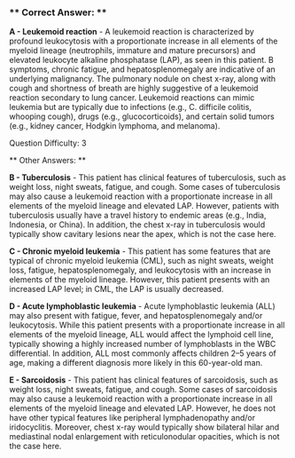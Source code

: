 ### ** Correct Answer: **

**A - Leukemoid reaction** - A leukemoid reaction is characterized by profound leukocytosis with a proportionate increase in all elements of the myeloid lineage (neutrophils, immature and mature precursors) and elevated leukocyte alkaline phosphatase (LAP), as seen in this patient. B symptoms, chronic fatigue, and hepatosplenomegaly are indicative of an underlying malignancy. The pulmonary nodule on chest x-ray, along with cough and shortness of breath are highly suggestive of a leukemoid reaction secondary to lung cancer. Leukemoid reactions can mimic leukemia but are typically due to infections (e.g., C. difficile colitis, whooping cough), drugs (e.g., glucocorticoids), and certain solid tumors (e.g., kidney cancer, Hodgkin lymphoma, and melanoma).

Question Difficulty: 3

** Other Answers: **

**B - Tuberculosis** - This patient has clinical features of tuberculosis, such as weight loss, night sweats, fatigue, and cough. Some cases of tuberculosis may also cause a leukemoid reaction with a proportionate increase in all elements of the myeloid lineage and elevated LAP. However, patients with tuberculosis usually have a travel history to endemic areas (e.g., India, Indonesia, or China). In addition, the chest x-ray in tuberculosis would typically show cavitary lesions near the apex, which is not the case here.

**C - Chronic myeloid leukemia** - This patient has some features that are typical of chronic myeloid leukemia (CML), such as night sweats, weight loss, fatigue, hepatosplenomegaly, and leukocytosis with an increase in elements of the myeloid lineage. However, this patient presents with an increased LAP level; in CML, the LAP is usually decreased.

**D - Acute lymphoblastic leukemia** - Acute lymphoblastic leukemia (ALL) may also present with fatigue, fever, and hepatosplenomegaly and/or leukocytosis. While this patient presents with a proportionate increase in all elements of the myeloid lineage, ALL would affect the lymphoid cell line, typically showing a highly increased number of lymphoblasts in the WBC differential. In addition, ALL most commonly affects children 2–5 years of age, making a different diagnosis more likely in this 60-year-old man.

**E - Sarcoidosis** - This patient has clinical features of sarcoidosis, such as weight loss, night sweats, fatigue, and cough. Some cases of sarcoidosis may also cause a leukemoid reaction with a proportionate increase in all elements of the myeloid lineage and elevated LAP. However, he does not have other typical features like peripheral lymphadenopathy and/or iridocyclitis. Moreover, chest x-ray would typically show bilateral hilar and mediastinal nodal enlargement with reticulonodular opacities, which is not the case here.

